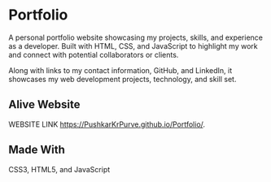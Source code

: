 # Portfolio
A personal portfolio website showcasing my projects, skills, and experience as a developer. Built with HTML, CSS, and JavaScript to highlight my work and connect with potential collaborators or clients.

  Along with links to my contact information, GitHub, and LinkedIn, it showcases my web development projects, technology, and skill set.

  ## Alive Website 

WEBSITE LINK
https://PushkarKrPurve.github.io/Portfolio/.

  ## Made With 

  CSS3, HTML5, and JavaScript
